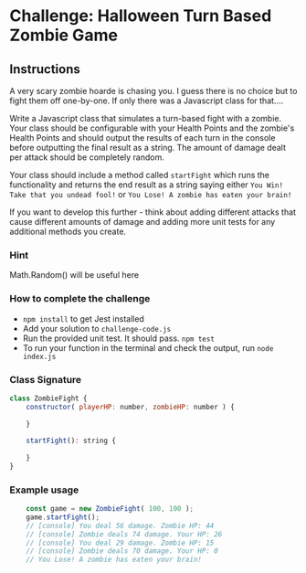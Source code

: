 # Challenge: Halloween Turn Based Zombie Game

## Instructions

A very scary zombie hoarde is chasing you. I guess there is no choice but to fight them off one-by-one. If only there was a Javascript class for that....   

Write a Javascript class that simulates a turn-based fight with a zombie. Your class should be configurable with your Health Points and the zombie's Health Points and should output the results of each turn in the console before outputting the final result as a string. The amount of damage dealt per attack should be completely random. 

Your class should include a method called `startFight` which runs the functionality and returns the end result as a string saying either `You Win! Take that you undead fool!` or `You Lose! A zombie has eaten your brain!`

If you want to develop this further - think about adding different attacks that cause different amounts of damage and adding more unit tests for any additional methods you create.

### Hint
Math.Random() will be useful here

### How to complete the challenge
- `npm install` to get Jest installed
- Add your solution to `challenge-code.js`
- Run the provided unit test. It should pass. `npm test`
- To run your function in the terminal and check the output, run `node index.js`

### Class Signature

```javascript
class ZombieFight {
    constructor( playerHP: number, zombieHP: number ) {
		
    }
    
    startFight(): string {
		
    }
}
```

### Example usage

```javascript
    const game = new ZombieFight( 100, 100 );
    game.startFight();
    // [console] You deal 56 damage. Zombie HP: 44
    // [console] Zombie deals 74 damage. Your HP: 26
    // [console] You deal 29 damage. Zombie HP: 15
    // [console] Zombie deals 70 damage. Your HP: 0
    // You Lose! A zombie has eaten your brain!

```